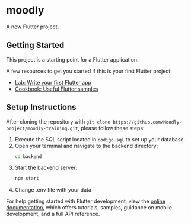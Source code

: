 # moodly

A new Flutter project.

## Getting Started

This project is a starting point for a Flutter application.

A few resources to get you started if this is your first Flutter project:

- [Lab: Write your first Flutter app](https://docs.flutter.dev/get-started/codelab)
- [Cookbook: Useful Flutter samples](https://docs.flutter.dev/cookbook)

## Setup Instructions

After cloning the repository with `git clone https://github.com/Moodly-project/moodly-training.git`, please follow these steps:

1. Execute the SQL script located in `codigo.sql` to set up your database.
2. Open your terminal and navigate to the backend directory:
   ```bash
   cd backend
   ```
3. Start the backend server:
   ```bash
   npm start
   ```
4. Change .env file with your data

For help getting started with Flutter development, view the
[online documentation](https://docs.flutter.dev/), which offers tutorials,
samples, guidance on mobile development, and a full API reference.
